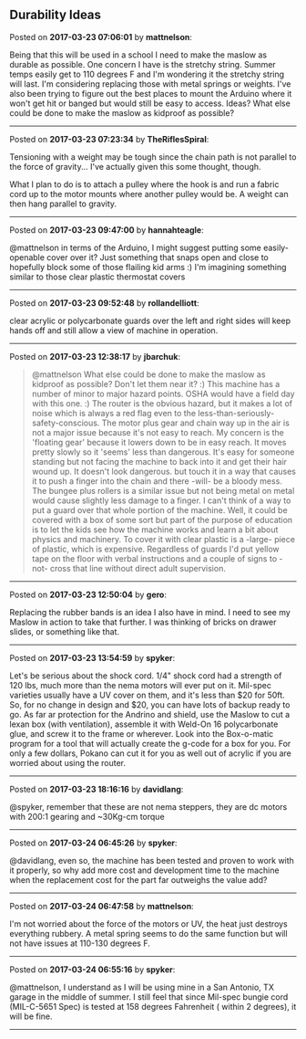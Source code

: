 ## Durability Ideas
Posted on **2017-03-23 07:06:01** by **mattnelson**:

Being that this will be used in a school I need to make the maslow as durable as possible.  One concern I have is the stretchy string.  Summer temps easily get to 110 degrees F and I'm wondering it the stretchy string will last.  I'm considering replacing those with metal springs or weights.  I've also been trying to figure out the best places to mount the Arduino where it won't get hit or banged but would still be easy to access.  Ideas?  What else could be done to make the maslow as kidproof as possible?

---

Posted on **2017-03-23 07:23:34** by **TheRiflesSpiral**:

Tensioning with a weight may be tough since the chain path is not parallel to the force of gravity... I've actually given this some thought, though.

What I plan to do is to attach a pulley where the hook is and run a fabric cord up to the motor mounts where another pulley would be. A weight can then hang parallel to gravity.

---

Posted on **2017-03-23 09:47:00** by **hannahteagle**:

@mattnelson in terms of the Arduino, I might suggest putting some easily-openable cover over it? Just something that snaps open and close to hopefully block some of those flailing kid arms :) I'm imagining something similar to those clear plastic thermostat covers

---

Posted on **2017-03-23 09:52:48** by **rollandelliott**:

clear acrylic or polycarbonate guards over the left and right sides will keep hands off and still allow a view of machine in operation.

---

Posted on **2017-03-23 12:38:17** by **jbarchuk**:

> @mattnelson
> What else could be done to make the maslow as kidproof as possible?
Don't let them near it? :) This machine has a number of minor to major hazard points. OSHA would have a field day with this one. :)
The router is the obvious hazard, but it makes a lot of noise which is always a red flag even to the less-than-seriously-safety-conscious.
The motor plus gear and chain way up in the air is not a major issue because it's not easy to reach.
My concern is the 'floating gear' because it lowers down to be in easy reach. It moves pretty slowly so it 'seems' less than dangerous. It's easy for someone standing but not facing the machine to back into it and get their hair wound up. It doesn't look dangerous. but touch it in a way that causes it to push a finger into the chain and there -will- be a bloody mess. The bungee plus rollers is a similar issue but not being metal on metal would cause slightly less damage to a finger.
I can't think of a way to put a guard over that whole portion of the machine. Well, it could be covered with a box of some sort but part of the  purpose of education is to let the kids see how the machine works and learn a bit about physics and machinery. To cover it with clear plastic is a -large- piece of plastic, which is expensive.
Regardless of guards I'd put yellow tape on the floor with verbal instructions and a couple of signs to -not- cross that line without direct adult supervision.

---

Posted on **2017-03-23 12:50:04** by **gero**:

Replacing the rubber bands is an idea I also have in mind. I need to see my Maslow in action to take that further. I was thinking of bricks on drawer slides, or something like that.

---

Posted on **2017-03-23 13:54:59** by **spyker**:

Let's be serious about the shock cord. 1/4" shock cord had a strength of 120 lbs, much more than the nema motors will ever put on it. Mil-spec varieties usually have a UV cover on them, and it's less than $20 for 50ft. So, for no change in design and $20, you can have lots of backup ready to go.  As far  ar protection for the Andrino and shield, use the Maslow to cut a lexan box (with ventilation), assemble it with Weld-On 16 polycarbonate glue, and screw it to the frame or wherever. Look into the Box-o-matic program for a tool that will actually create the g-code for a box for you. For only a few dollars, Pokano can cut it for you as well out of acrylic if you are worried about using the router.

---

Posted on **2017-03-23 18:16:16** by **davidlang**:

@spyker, remember that these are not nema steppers, they are dc motors with 200:1 gearing and ~30Kg-cm torque

---

Posted on **2017-03-24 06:45:26** by **spyker**:

@davidlang, even so, the machine has been tested and proven to work with it properly, so why add more cost and development time to the machine when the replacement cost for the part far outweighs the value add?

---

Posted on **2017-03-24 06:47:58** by **mattnelson**:

I'm not worried about the force of the motors or UV, the heat just destroys everything rubbery.   A metal spring seems to do the same function but will not have issues at 110-130 degrees F.

---

Posted on **2017-03-24 06:55:16** by **spyker**:

@mattnelson, I understand as I will be using mine in a San Antonio, TX garage in the middle of summer. I still feel that since Mil-spec bungie cord (MIL-C-5651 Spec) is tested at 158 degrees Fahrenheit ( within 2 degrees), it will be fine.

---

